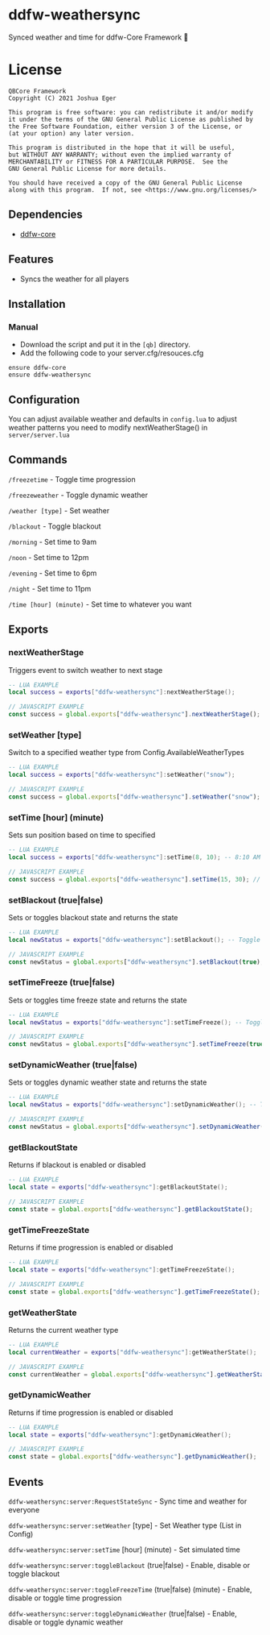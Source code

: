# ddfw-weathersync
Synced weather and time for ddfw-Core Framework :sunrise:

# License

    QBCore Framework
    Copyright (C) 2021 Joshua Eger

    This program is free software: you can redistribute it and/or modify
    it under the terms of the GNU General Public License as published by
    the Free Software Foundation, either version 3 of the License, or
    (at your option) any later version.

    This program is distributed in the hope that it will be useful,
    but WITHOUT ANY WARRANTY; without even the implied warranty of
    MERCHANTABILITY or FITNESS FOR A PARTICULAR PURPOSE.  See the
    GNU General Public License for more details.

    You should have received a copy of the GNU General Public License
    along with this program.  If not, see <https://www.gnu.org/licenses/>


## Dependencies
- [ddfw-core](https://github.com/qbcore-framework/ddfw-core)

## Features
- Syncs the weather for all players

## Installation
### Manual
- Download the script and put it in the `[qb]` directory.
- Add the following code to your server.cfg/resouces.cfg
```
ensure ddfw-core
ensure ddfw-weathersync
```

## Configuration
You can adjust available weather and defaults in `config.lua`
to adjust weather patterns you need to modify nextWeatherStage() in `server/server.lua`



## Commands

`/freezetime` - Toggle time progression

`/freezeweather` - Toggle dynamic weather

`/weather [type]` - Set weather

`/blackout` - Toggle blackout

`/morning` - Set time to 9am

`/noon` - Set time to 12pm

`/evening` - Set time to 6pm

`/night` - Set time to 11pm

`/time [hour] (minute)` - Set time to whatever you want

## Exports

### nextWeatherStage
Triggers event to switch weather to next stage
```lua
-- LUA EXAMPLE
local success = exports["ddfw-weathersync"]:nextWeatherStage();
```
```js
// JAVASCRIPT EXAMPLE
const success = global.exports["ddfw-weathersync"].nextWeatherStage();
```


### setWeather [type]
Switch to a specified weather type from Config.AvailableWeatherTypes
```lua
-- LUA EXAMPLE
local success = exports["ddfw-weathersync"]:setWeather("snow");
```
```js
// JAVASCRIPT EXAMPLE
const success = global.exports["ddfw-weathersync"].setWeather("snow");
```


### setTime [hour] (minute)
Sets sun position based on time to specified
```lua
-- LUA EXAMPLE
local success = exports["ddfw-weathersync"]:setTime(8, 10); -- 8:10 AM
```
```js
// JAVASCRIPT EXAMPLE
const success = global.exports["ddfw-weathersync"].setTime(15, 30); // 3:30PM
```


### setBlackout (true|false)
Sets or toggles blackout state and returns the state
```lua
-- LUA EXAMPLE
local newStatus = exports["ddfw-weathersync"]:setBlackout(); -- Toggle
```
```js
// JAVASCRIPT EXAMPLE
const newStatus = global.exports["ddfw-weathersync"].setBlackout(true); // Enable
```


### setTimeFreeze (true|false)
Sets or toggles time freeze state and returns the state
```lua
-- LUA EXAMPLE
local newStatus = exports["ddfw-weathersync"]:setTimeFreeze(); -- Toggle
```
```js
// JAVASCRIPT EXAMPLE
const newStatus = global.exports["ddfw-weathersync"].setTimeFreeze(true); // Enable
```


### setDynamicWeather (true|false)
Sets or toggles dynamic weather state and returns the state
```lua
-- LUA EXAMPLE
local newStatus = exports["ddfw-weathersync"]:setDynamicWeather(); -- Toggle
```
```js
// JAVASCRIPT EXAMPLE
const newStatus = global.exports["ddfw-weathersync"].setDynamicWeather(true); // Enable
```


### getBlackoutState
Returns if blackout is enabled or disabled
```lua
-- LUA EXAMPLE
local state = exports["ddfw-weathersync"]:getBlackoutState();
```
```js
// JAVASCRIPT EXAMPLE
const state = global.exports["ddfw-weathersync"].getBlackoutState();
```


### getTimeFreezeState
Returns if time progression is enabled or disabled
```lua
-- LUA EXAMPLE
local state = exports["ddfw-weathersync"]:getTimeFreezeState();
```
```js
// JAVASCRIPT EXAMPLE
const state = global.exports["ddfw-weathersync"].getTimeFreezeState();
```


### getWeatherState
Returns the current weather type
```lua
-- LUA EXAMPLE
local currentWeather = exports["ddfw-weathersync"]:getWeatherState();
```
```js
// JAVASCRIPT EXAMPLE
const currentWeather = global.exports["ddfw-weathersync"].getWeatherState();
```


### getDynamicWeather
Returns if time progression is enabled or disabled
```lua
-- LUA EXAMPLE
local state = exports["ddfw-weathersync"]:getDynamicWeather();
```
```js
// JAVASCRIPT EXAMPLE
const state = global.exports["ddfw-weathersync"].getDynamicWeather();
```


## Events


`ddfw-weathersync:server:RequestStateSync` - Sync time and weather for everyone

`ddfw-weathersync:server:setWeather` [type] - Set Weather type (List in Config)

`ddfw-weathersync:server:setTime` [hour] (minute) - Set simulated time

`ddfw-weathersync:server:toggleBlackout` (true|false) - Enable, disable or toggle blackout

`ddfw-weathersync:server:toggleFreezeTime` (true|false) (minute) - Enable, disable or toggle time progression

`ddfw-weathersync:server:toggleDynamicWeather` (true|false) - Enable, disable or toggle dynamic weather

